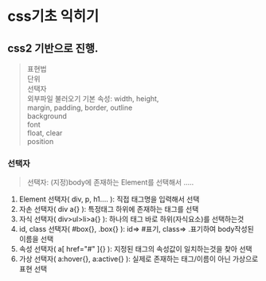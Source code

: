 # css기초 익히기
## css2 기반으로 진행.

> 표현법  
> 단위  
> 선택자  
> 외부파일 불러오기
> 기본 속성: width, height,   
> margin, padding, border, outline  
> background  
> font  
> float, clear  
> position  

### 선택자
> 선택자: (지정)body에 존재하는 Element를 선택해서 .....  

1. Element 선택자( div, p, h1.... ): 직접 태그명을 입력해서 선택
2. 자손 선택자( div a{} ): 특정태그 하위에 존재하는 태그를 선택
3. 자식 선택자( div>ul>li>a{} ): 하나의 태그 바로 하위(자식요소)를 선택하는것
4. id, class 선택자( #box{}, .box{} ): id=> #표기, class=> .표기하여 body작성된 이름을 선택
5. 속성 선택자( a[ href="#" ]{} ): 지정된 태그의 속성값이 일치하는것을 찾아 선택 
6. 가상 선택자( a:hover{}, a:active{} ): 실제로 존재하는 태그/이름이 아닌 가상으로 표현 선택




```
```














